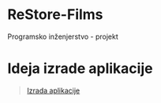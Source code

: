 # ReStore-Films
Programsko inženjerstvo - projekt 

# Ideja izrade aplikacije
>[Izrada aplikacije](https://ferhr-my.sharepoint.com/:p:/g/personal/pm54174_fer_hr/EfOtxC4EKFlKjqfVlSR_LtEB9YRFF1ZU6q_dOw5-7K0goA?e=ekt7Sw)